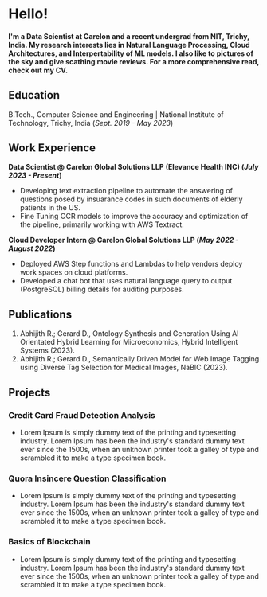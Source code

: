 # Hello!

#### I'm a Data Scientist at Carelon and a recent undergrad from NIT, Trichy, India. My research interests lies in Natural Language Processing, Cloud Architectures, and Interpertability of ML models. I also like to pictures of the sky and give scathing movie reviews. For a more comprehensive read, check out my CV. 

## Education 			        		
B.Tech., Computer Science and Engineering | National Institute of Technology, Trichy, India (_Sept. 2019 - May 2023_)

## Work Experience
**Data Scientist @ Carelon Global Solutions LLP (Elevance Health INC) (_July 2023 - Present_)**
- Developing text extraction pipeline to automate the answering of questions posed by insuarance codes in such documents of elderly patients in the US.
- Fine Tuning OCR models to improve the accuracy and optimization of the pipeline, primarily working with AWS Textract.

**Cloud Developer Intern @ Carelon Global Solutions LLP (_May 2022 - August 2022_)**
- Deployed AWS Step functions and Lambdas to help vendors deploy work spaces on cloud platforms.
- Developed a chat bot that uses natural language query to output (PostgreSQL) billing details for auditing purposes. 

## Publications
1. Abhijith R.; Gerard D., Ontology Synthesis and Generation Using AI Orientated Hybrid Learning for
Microeconomics, Hybrid Intelligent Systems (2023).
2. Abhijith R.; Gerard D., Semantically Driven Model for Web Image Tagging using Diverse Tag Selection for
Medical Images, NaBIC (2023).



## Projects
### Credit Card Fraud Detection Analysis
<!-- [Publication](https://www.mdpi.com/1424-8220/22/8/3048) -->

-  Lorem Ipsum is simply dummy text of the printing and typesetting industry. Lorem Ipsum has been the industry's standard dummy text ever since the 1500s, when an unknown printer took a galley of type and scrambled it to make a type specimen book. 

<!-- ![EEG Band Discovery](/assets/img/eeg_band_discovery.jpeg) -->

### Quora Insincere Question Classification
<!-- [Publication](https://www.mdpi.com/1424-8220/22/11/4240) -->

-  Lorem Ipsum is simply dummy text of the printing and typesetting industry. Lorem Ipsum has been the industry's standard dummy text ever since the 1500s, when an unknown printer took a galley of type and scrambled it to make a type specimen book. 

<!-- ![Bike Study](/assets/img/bike_study.jpeg) -->

### Basics of Blockchain
<!-- [Publication](https://www.mdpi.com/1424-8220/22/11/4240) -->

-  Lorem Ipsum is simply dummy text of the printing and typesetting industry. Lorem Ipsum has been the industry's standard dummy text ever since the 1500s, when an unknown printer took a galley of type and scrambled it to make a type specimen book. 


